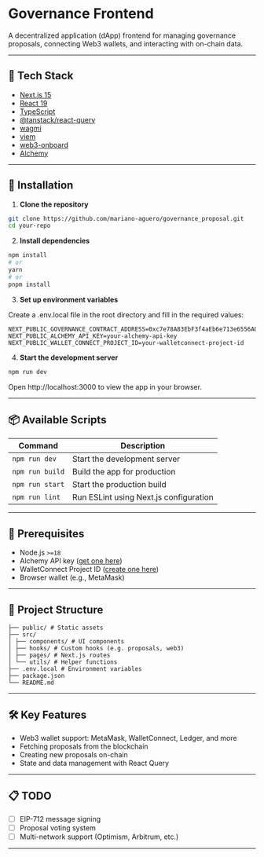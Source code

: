 # Governance Frontend

A decentralized application (dApp) frontend for managing governance proposals, connecting Web3 wallets, and interacting with on-chain data.

---

## 🧱 Tech Stack

- [Next.js 15](https://nextjs.org/)
- [React 19](https://react.dev/)
- [TypeScript](https://www.typescriptlang.org/)
- [@tanstack/react-query](https://tanstack.com/query/latest)
- [wagmi](https://wagmi.sh/)
- [viem](https://viem.sh/)
- [web3-onboard](https://onboard.blocknative.com/)
- [Alchemy](https://www.alchemy.com/)

---

## 🚀 Installation

1. **Clone the repository**

```bash
git clone https://github.com/mariano-aguero/governance_proposal.git
cd your-repo
```
2. **Install dependencies**

```bash
npm install
# or
yarn
# or
pnpm install
```
3. **Set up environment variables**

Create a .env.local file in the root directory and fill in the required values:
```
NEXT_PUBLIC_GOVERNANCE_CONTRACT_ADDRESS=0xc7e78A83EbF3f4aEb6e713e6556A04Eb1c360BEb
NEXT_PUBLIC_ALCHEMY_API_KEY=your-alchemy-api-key
NEXT_PUBLIC_WALLET_CONNECT_PROJECT_ID=your-walletconnect-project-id
```


4. **Start the development server**

```bash
npm run dev
```

Open http://localhost:3000 to view the app in your browser.


---

## 📦 Available Scripts

| Command          | Description                              |
|------------------|------------------------------------------|
| `npm run dev`    | Start the development server             |
| `npm run build`  | Build the app for production             |
| `npm run start`  | Start the production build               |
| `npm run lint`   | Run ESLint using Next.js configuration  |

---

## 🧪 Prerequisites

- Node.js `>=18`
- Alchemy API key ([get one here](https://www.alchemy.com/))
- WalletConnect Project ID ([create one here](https://cloud.walletconnect.com/))
- Browser wallet (e.g., MetaMask)

---

## 🧩 Project Structure
```aiignore
├── public/ # Static assets
├── src/
│ ├── components/ # UI components
│ ├── hooks/ # Custom hooks (e.g. proposals, web3)
│ ├── pages/ # Next.js routes
│ └── utils/ # Helper functions
├── .env.local # Environment variables
├── package.json
└── README.md
```


---

## 🛠️ Key Features

- Web3 wallet support: MetaMask, WalletConnect, Ledger, and more
- Fetching proposals from the blockchain
- Creating new proposals on-chain
- State and data management with React Query

---

## 📋 TODO

- [ ] EIP-712 message signing
- [ ] Proposal voting system
- [ ] Multi-network support (Optimism, Arbitrum, etc.)

---

